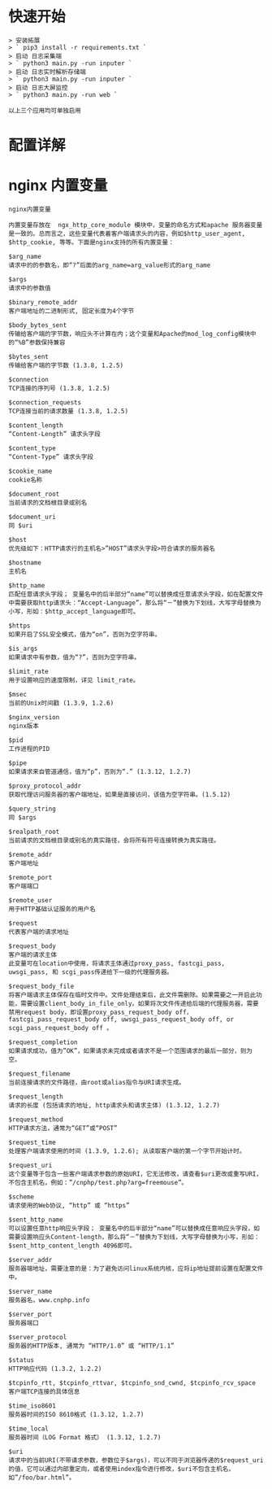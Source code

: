 # 快速开始
    > 安装拓展
    > ` pip3 install -r requirements.txt `
    > 启动 日志采集端
    > ` python3 main.py -run inputer `
    > 启动 日志实时解析存储端
    > ` python3 main.py -run inputer `
    > 启动 日志大屏监控
    > ` python3 main.py -run web `
    
    以上三个应用均可单独启用

# 配置详解

   

# nginx 内置变量

    nginx内置变量
    
    内置变量存放在  ngx_http_core_module 模块中，变量的命名方式和apache 服务器变量是一致的。总而言之，这些变量代表着客户端请求头的内容，例如$http_user_agent, $http_cookie, 等等。下面是nginx支持的所有内置变量：
    
    $arg_name
    请求中的的参数名，即“?”后面的arg_name=arg_value形式的arg_name
    
    $args
    请求中的参数值
    
    $binary_remote_addr
    客户端地址的二进制形式, 固定长度为4个字节
    
    $body_bytes_sent
    传输给客户端的字节数，响应头不计算在内；这个变量和Apache的mod_log_config模块中的“%B”参数保持兼容
    
    $bytes_sent
    传输给客户端的字节数 (1.3.8, 1.2.5)
    
    $connection
    TCP连接的序列号 (1.3.8, 1.2.5)
    
    $connection_requests
    TCP连接当前的请求数量 (1.3.8, 1.2.5)
    
    $content_length
    “Content-Length” 请求头字段
    
    $content_type
    “Content-Type” 请求头字段
    
    $cookie_name
    cookie名称
    
    $document_root
    当前请求的文档根目录或别名
    
    $document_uri
    同 $uri
    
    $host
    优先级如下：HTTP请求行的主机名>”HOST”请求头字段>符合请求的服务器名
    
    $hostname
    主机名
    
    $http_name
    匹配任意请求头字段； 变量名中的后半部分“name”可以替换成任意请求头字段，如在配置文件中需要获取http请求头：“Accept-Language”，那么将“－”替换为下划线，大写字母替换为小写，形如：$http_accept_language即可。
    
    $https
    如果开启了SSL安全模式，值为“on”，否则为空字符串。
    
    $is_args
    如果请求中有参数，值为“?”，否则为空字符串。
    
    $limit_rate
    用于设置响应的速度限制，详见 limit_rate。
    
    $msec
    当前的Unix时间戳 (1.3.9, 1.2.6)
    
    $nginx_version
    nginx版本
    
    $pid
    工作进程的PID
    
    $pipe
    如果请求来自管道通信，值为“p”，否则为“.” (1.3.12, 1.2.7)
    
    $proxy_protocol_addr
    获取代理访问服务器的客户端地址，如果是直接访问，该值为空字符串。(1.5.12)
    
    $query_string
    同 $args
    
    $realpath_root
    当前请求的文档根目录或别名的真实路径，会将所有符号连接转换为真实路径。
    
    $remote_addr
    客户端地址
    
    $remote_port
    客户端端口
    
    $remote_user
    用于HTTP基础认证服务的用户名
    
    $request
    代表客户端的请求地址
    
    $request_body
    客户端的请求主体
    此变量可在location中使用，将请求主体通过proxy_pass, fastcgi_pass, uwsgi_pass, 和 scgi_pass传递给下一级的代理服务器。
    
    $request_body_file
    将客户端请求主体保存在临时文件中。文件处理结束后，此文件需删除。如果需要之一开启此功能，需要设置client_body_in_file_only。如果将次文件传递给后端的代理服务器，需要禁用request body，即设置proxy_pass_request_body off，fastcgi_pass_request_body off, uwsgi_pass_request_body off, or scgi_pass_request_body off 。
    
    $request_completion
    如果请求成功，值为”OK”，如果请求未完成或者请求不是一个范围请求的最后一部分，则为空。
    
    $request_filename
    当前连接请求的文件路径，由root或alias指令与URI请求生成。
    
    $request_length
    请求的长度 (包括请求的地址, http请求头和请求主体) (1.3.12, 1.2.7)
    
    $request_method
    HTTP请求方法，通常为“GET”或“POST”
    
    $request_time
    处理客户端请求使用的时间 (1.3.9, 1.2.6); 从读取客户端的第一个字节开始计时。
    
    $request_uri
    这个变量等于包含一些客户端请求参数的原始URI，它无法修改，请查看$uri更改或重写URI，不包含主机名，例如：”/cnphp/test.php?arg=freemouse”。
    
    $scheme
    请求使用的Web协议, “http” 或 “https”
    
    $sent_http_name
    可以设置任意http响应头字段； 变量名中的后半部分“name”可以替换成任意响应头字段，如需要设置响应头Content-length，那么将“－”替换为下划线，大写字母替换为小写，形如：$sent_http_content_length 4096即可。
    
    $server_addr
    服务器端地址，需要注意的是：为了避免访问linux系统内核，应将ip地址提前设置在配置文件中。
    
    $server_name
    服务器名，www.cnphp.info
    
    $server_port
    服务器端口
    
    $server_protocol
    服务器的HTTP版本, 通常为 “HTTP/1.0” 或 “HTTP/1.1”
    
    $status
    HTTP响应代码 (1.3.2, 1.2.2)
    
    $tcpinfo_rtt, $tcpinfo_rttvar, $tcpinfo_snd_cwnd, $tcpinfo_rcv_space
    客户端TCP连接的具体信息
    
    $time_iso8601
    服务器时间的ISO 8610格式 (1.3.12, 1.2.7)
    
    $time_local
    服务器时间（LOG Format 格式） (1.3.12, 1.2.7)
    
    $uri
    请求中的当前URI(不带请求参数，参数位于$args)，可以不同于浏览器传递的$request_uri的值，它可以通过内部重定向，或者使用index指令进行修改，$uri不包含主机名，如”/foo/bar.html”。